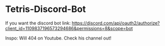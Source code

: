 # Tetris-Discord-Bot
If you want the discord bot link: 
https://discord.com/api/oauth2/authorize?client_id=1109837196573294686&permissions=8&scope=bot

Inspo: Will 404 on Youtube. Check his channel out!

